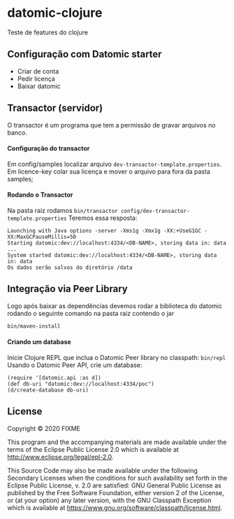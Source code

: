 # datomic-clojure

Teste de features do clojure

## Configuração com Datomic starter

- Criar de conta
- Pedir licença
- Baixar datomic

## Transactor (servidor)
O transactor é um programa que tem a permissão de gravar arquivos no banco.

#### Configuração do transactor

Em config/samples localizar arquivo `dev-transactor-template.properties`. Em licence-key colar sua licença e mover o arquivo para fora da pasta samples;

#### Rodando o Transactor

Na pasta raiz rodamos `bin/transactor config/dev-transactor-template.properties` Teremos essa resposta:

```
Launching with Java options -server -Xms1g -Xmx1g -XX:+UseG1GC -XX:MaxGCPauseMillis=50
Starting datomic:dev://localhost:4334/<DB-NAME>, storing data in: data ...
System started datomic:dev://localhost:4334/<DB-NAME>, storing data in: data
Os dados serão salvos do diretório /data
```

## Integração via Peer Library
Logo após baixar as dependências devemos rodar a biblioteca do datomic rodando o seguinte comando na pasta raiz contendo o jar

```sh
bin/maven-install
```

#### Criando um database
Inicie Clojure REPL que inclua o Datomic Peer library no classpath:
`bin/repl`
Usando o Datomic Peer API, crie um database:

```shell script
(require '[datomic.api :as d])
(def db-uri "datomic:dev://localhost:4334/poc")
(d/create-database db-uri)
```

## License

Copyright © 2020 FIXME

This program and the accompanying materials are made available under the
terms of the Eclipse Public License 2.0 which is available at
http://www.eclipse.org/legal/epl-2.0.

This Source Code may also be made available under the following Secondary
Licenses when the conditions for such availability set forth in the Eclipse
Public License, v. 2.0 are satisfied: GNU General Public License as published by
the Free Software Foundation, either version 2 of the License, or (at your
option) any later version, with the GNU Classpath Exception which is available
at https://www.gnu.org/software/classpath/license.html.

